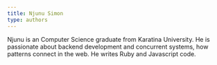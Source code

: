 ```yaml
---
title: Njunu Simon
type: authors
---
```

Njunu is an Computer Science graduate from Karatina University. He is passionate about backend development and concurrent systems, how patterns connect in the web. He writes Ruby and Javascript code.
